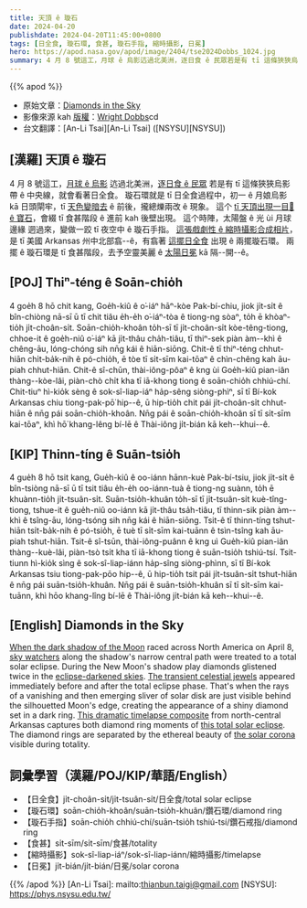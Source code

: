```yaml
---
title: 天頂 ê 璇石
date: 2024-04-20
publishdate: 2024-04-20T11:45:00+0800
tags: [日全食, 璇石環, 食甚, 璇石手指, 縮時攝影, 日冕]
hero: https://apod.nasa.gov/apod/image/2404/tse2024Dobbs_1024.jpg
summary: 4 月 8 號這工，月球 ê 烏影迒過北美洲，逐日食 ê 民眾若是有 tī 這條狹狹烏影帶 ê 中央線，就會看著日全食。
---
```


{{% apod %}}

- 原始文章：[Diamonds in the Sky](https://apod.nasa.gov/apod/ap240420.html)
- 影像來源 kah [版權][copyright]：[Wright Dobbs](https://www.instagram.com/wrightdobbs/)cd 
- 台文翻譯：[An-Li Tsai][An-Li Tsai] ([NSYSU][NSYSU])

## [漢羅] 天頂 ê 璇石
4 月 8 號這工，[月球 ê 烏影][When the dark shadow of the Moon] 迒過北美洲，[逐日食 ê 民眾][sky watchers] 若是有 tī 這條狹狹烏影帶 ê 中央線，就會看著日全食。
璇石環就是 tī 日全食過程中，初一 ê 月娘烏影 kā 日頭閘牢，tī [天色變暗去][eclipse-darkened skies] ê 前後，攏總爍兩改 ê 現象。
這个 [tī 天頂出現一目𥍉 ê 寶石][The transient celestial jewels]，會綴 tī 食甚階段 ê 進前 kah 後壁出現。
這个時陣，太陽盤 ê 光 ùi 月球邊緣 迵過來，變做一跤 tī 夜空中 ê 璇石手指。
[這張戲劇性 ê 縮時攝影合成相片][This dramatic timelapse composite]，是 tī 美國 Arkansas 州中北部翕--ê，有翕著 [這擺日全食][this total solar eclipse] 出現 ê 兩擺璇石環。
兩擺 ê 璇石環是 tī 食甚階段，去予空靈美麗 ê [太陽日冕][the solar corona] kā 隔--開--ê。

## [POJ] Thiⁿ-téng ê Soān-chio̍h
4 goe̍h 8 hō chit kang, Goe̍h-kiû ê o͘-iáⁿ hāⁿ-kòe Pak-bí-chiu, jiok ji̍t-si̍t ê bîn-chiòng nā-sī ū tī chit tiâu e̍h-e̍h o͘-iáⁿ-tòa ê tiong-ng sòaⁿ, to̍h ē khòaⁿ-tio̍h ji̍t-choân-si̍t.
Soān-chio̍h-khoân to̍h-sī tī ji̍t-choân-si̍t kòe-têng-tiong, chhoe-it ê goe̍h-niû o͘-iáⁿ kā ji̍t-thâu cha̍h-tiâu, tī thiⁿ-sek piàn àm--khì ê chêng-āu, lóng-chóng sih nn̄g kái ê hiān-siōng.
Chit-ê tī thiⁿ-téng chhut-hiān chi̍t-ba̍k-nih ê pó-chio̍h, ē tòe tī si̍t-sīm kai-tōaⁿ ê chìn-chêng kah āu-piah chhut-hiān.
Chit-ê sî-chūn, thài-iông-pôaⁿ ê kng ùi Goe̍h-kiû pian-iân thàng--kòe-lâi, piàn-chò chi̍t kha tī iā-khong tiong ê soān-chio̍h chhiú-chí.
Chit-tiuⁿ hì-kio̍k sèng ê sok-sî-liap-iáⁿ ha̍p-sêng siòng-phìⁿ, sī tī Bí-kok Arkansas chiu tiong-pak-pō͘ hip--ê, ū hip-tio̍h chit pái ji̍t-choân-si̍t chhut-hiān ê nn̄g pái soān-chio̍h-khoân.
Nn̄g pái ê soān-chio̍h-khoân sī tī si̍t-sīm kai-tōaⁿ, khì hō͘ khang-lêng bí-lē ê Thài-iông ji̍t-bián kā keh--khui--ê.

## [KIP] Thinn-tíng ê Suān-tsio̍h
4 gue̍h 8 hō tsit kang, Gue̍h-kiû ê oo-iánn hānn-kuè Pak-bí-tsiu, jiok ji̍t-si̍t ê bîn-tsiòng nā-sī ū tī tsit tiâu e̍h-e̍h oo-iánn-tuà ê tiong-ng suànn, to̍h ē khuànn-tio̍h ji̍t-tsuân-si̍t.
Suān-tsio̍h-khuân to̍h-sī tī ji̍t-tsuân-si̍t kuè-tîng-tiong, tshue-it ê gue̍h-niû oo-iánn kā ji̍t-thâu tsa̍h-tiâu, tī thinn-sik piàn àm--khì ê tsîng-āu, lóng-tsóng sih nn̄g kái ê hiān-siōng.
Tsit-ê tī thinn-tíng tshut-hiān tsi̍t-ba̍k-nih ê pó-tsio̍h, ē tuè tī si̍t-sīm kai-tuānn ê tsìn-tsîng kah āu-piah tshut-hiān.
Tsit-ê sî-tsūn, thài-iông-puânn ê kng uì Gue̍h-kiû pian-iân thàng--kuè-lâi, piàn-tsò tsi̍t kha tī iā-khong tiong ê suān-tsio̍h tshiú-tsí.
Tsit-tiunn hì-kio̍k sìng ê sok-sî-liap-iánn ha̍p-sîng siòng-phìnn, sī tī Bí-kok Arkansas tsiu tiong-pak-pōo hip--ê, ū hip-tio̍h tsit pái ji̍t-tsuân-si̍t tshut-hiān ê nn̄g pái suān-tsio̍h-khuân.
Nn̄g pái ê suān-tsio̍h-khuân sī tī si̍t-sīm kai-tuānn, khì hōo khang-lîng bí-lē ê Thài-iông ji̍t-bián kā keh--khui--ê.

## [English] Diamonds in the Sky
[When the dark shadow of the Moon][When the dark shadow of the Moon] raced across North America on April 8, [sky watchers][sky watchers] along the shadow's narrow central path were treated to a total solar eclipse.
During the New Moon's shadow play diamonds glistened twice in the [eclipse-darkened skies][eclipse-darkened skies].
[The transient celestial jewels][The transient celestial jewels] appeared immediately before and after the total eclipse phase.
That's when the rays of a vanishing and then emerging sliver of solar disk are just visible behind the silhouetted Moon's edge, creating the appearance of a shiny diamond set in a dark ring.
[This dramatic timelapse composite][This dramatic timelapse composite] from north-central Arkansas captures both diamond ring moments of [this total solar eclipse][this total solar eclipse].
The diamond rings are separated by the ethereal beauty of [the solar corona][the solar corona] visible during totality.

## 詞彙學習（漢羅/POJ/KIP/華語/English）
- 【日全食】ji̍t-choân-si̍t/ji̍t-tsuân-si̍t/日全食/total solar eclipse
- 【璇石環】soān-chio̍h-khoân/suān-tsio̍h-khuân/鑽石環/diamond ring
- 【璇石手指】soān-chio̍h chhiú-chí/suān-tsio̍h tshiú-tsí/鑽石戒指/diamond ring
- 【食甚】si̍t-sīm/si̍t-sīm/食甚/totality
- 【縮時攝影】sok-sî-liap-iáⁿ/sok-sî-liap-iánn/縮時攝影/timelapse
- 【日冕】ji̍t-bián/ji̍t-bián/日冕/solar corona

{{% /apod %}}
[An-Li Tsai]: mailto:thianbun.taigi@gmail.com
[NSYSU]: https://phys.nsysu.edu.tw/

[copyright]: https://apod.nasa.gov/apod/fap/lib/about_apod.html#srapply
[License]: https://creativecommons.org/licenses/by/3.0/

[When the dark shadow of the Moon]:https://earthobservatory.nasa.gov/images/152663/total-solar-eclipse-darkens-north-america
[sky watchers]:https://apod.nasa.gov/apod/ap190704.html
[eclipse-darkened skies]:https://earthobservatory.nasa.gov/images/152683/looking-up-and-down-during-the-eclipse
[The transient celestial jewels]:http://www.alpo-astronomy.org/eclipse/observeeclipses/chapter9.htm
[This dramatic timelapse composite]:https://www.instagram.com/wrightdobbs/p/C5i5kpHL1V4/
[this total solar eclipse]:https://www.facebook.com/media/set/?set=a.410844681644115&type=3
[the solar corona]:https://apod.nasa.gov/apod/ap240405.html
